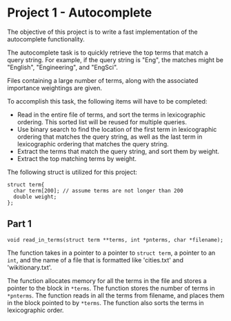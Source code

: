 # Project 1 - Autocomplete

The objective of this project is to write a fast implementation of the autocomplete functionality.

The autocomplete task is to quickly retrieve the top terms that match a query string. For example, if the query string is "Eng", the matches might be "English", "Engineering", and "EngSci".

Files containing a large number of terms, along with the associated importance weightings are given.

To accomplish this task, the following items will have to be completed:

* Read in the entire file of terms, and sort the terms in lexicographic ordering. This sorted list will be reused for multiple queries.
* Use binary search to find the location of the first term in lexicographic ordering that matches the query string, as well as the last term in lexicographic ordering that matches the query string.
* Extract the terms that match the query string, and sort them by weight.
* Extract the top matching terms by weight.

The following struct is utilized for this project:
```
struct term{
  char term[200]; // assume terms are not longer than 200
  double weight;
};
```

## Part 1

```
void read_in_terms(struct term **terms, int *pnterms, char *filename);
```

The function takes in a pointer to a pointer to `struct term`, a pointer to an `int`, and the name of a file that is formatted like 'cities.txt' and 'wikitionary.txt'.

The function allocates memory for all the terms in the file and stores a pointer to the block in `*terms`. The function stores the number of terms in `*pnterms`. The function reads in all the terms from filename, and places them in the block pointed to by `*terms`. The function also sorts the terms in lexicographic order.
